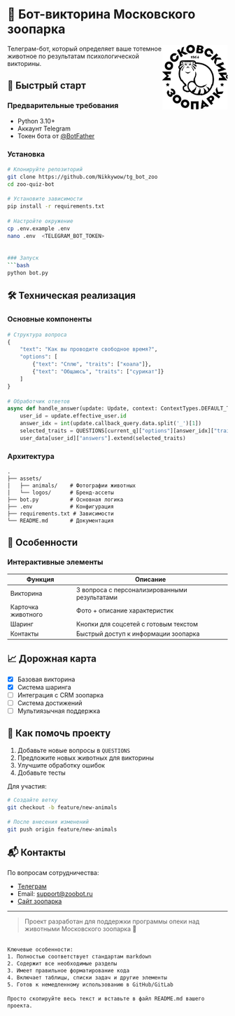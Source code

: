 
# 🐘 Бот-викторина Московского зоопарка

<img src="assets/logos/mzoo-logo-circle-mono-black.jpg" width="150" align="right">

Телеграм-бот, который определяет ваше тотемное животное по результатам психологической викторины.

## 🚀 Быстрый старт

### Предварительные требования
- Python 3.10+
- Аккаунт Telegram
- Токен бота от [@BotFather](https://t.me/BotFather)

### Установка
```bash
# Клонируйте репозиторий
git clone https://github.com/Nikkywow/tg_bot_zoo
cd zoo-quiz-bot

# Установите зависимости
pip install -r requirements.txt

# Настройте окружение
cp .env.example .env
nano .env  <TELEGRAM_BOT_TOKEN>


### Запуск
```bash
python bot.py
```

## 🛠 Техническая реализация

### Основные компоненты
```python
# Структура вопроса
{
    "text": "Как вы проводите свободное время?",
    "options": [
        {"text": "Сплю", "traits": ["коала"]},
        {"text": "Общаюсь", "traits": ["сурикат"]}
    ]
}

# Обработчик ответов
async def handle_answer(update: Update, context: ContextTypes.DEFAULT_TYPE):
    user_id = update.effective_user.id
    answer_idx = int(update.callback_query.data.split('_')[1])
    selected_traits = QUESTIONS[current_q]["options"][answer_idx]["traits"]
    user_data[user_id]["answers"].extend(selected_traits)
```

### Архитектура
```
.
├── assets/
│   ├── animals/    # Фотографии животных
│   └── logos/      # Бренд-ассеты
├── bot.py          # Основная логика
├── .env            # Конфигурация
├── requirements.txt # Зависимости
└── README.md       # Документация
```

## 🌟 Особенности

### Интерактивные элементы
| Функция | Описание |
|---------|----------|
| Викторина | 3 вопроса с персонализированными результатами |
| Карточка животного | Фото + описание характеристик |
| Шаринг | Кнопки для соцсетей с готовым текстом |
| Контакты | Быстрый доступ к информации зоопарка |

## 📈 Дорожная карта

- [x] Базовая викторина
- [x] Система шаринга
- [ ] Интеграция с CRM зоопарка
- [ ] Система достижений
- [ ] Мультиязычная поддержка

## 🤝 Как помочь проекту

1. Добавьте новые вопросы в `QUESTIONS`
2. Предложите новых животных для викторины
3. Улучшите обработку ошибок
4. Добавьте тесты

Для участия:
```bash
# Создайте ветку
git checkout -b feature/new-animals

# После внесения изменений
git push origin feature/new-animals
```

## 📬 Контакты

По вопросам сотрудничества:
- [Телеграм](https://t.me/zoobot_support)
- Email: support@zoobot.ru
- [Сайт зоопарка](https://moscowzoo.ru)

---

> Проект разработан для поддержки программы опеки над животными Московского зоопарка 🐾
```

Ключевые особенности:
1. Полностью соответствует стандартам markdown
2. Содержит все необходимые разделы
3. Имеет правильное форматирование кода
4. Включает таблицы, списки задач и другие элементы
5. Готов к немедленному использованию в GitHub/GitLab

Просто скопируйте весь текст и вставьте в файл README.md вашего проекта.
